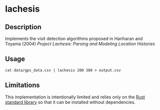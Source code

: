 # lachesis

## Description

Implements the visit detection algorithms proposed in Hariharan and Toyama (2004) *Project Lachesis: Parsing and Modeling Location Histories*

## Usage

``` {shell}
cat data/gps_data.csv | lachesis 200 300 > output.csv
```

## Limitations

This implementation is intentionally limited and relies only on the [Rust standard library](https://doc.rust-lang.org/std/) so that it can be installed without dependencies. 